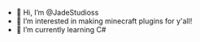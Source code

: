 - 👋 Hi, I’m @JadeStudioss
- 👀 I’m interested in making minecraft plugins for y'all!
- 🌱 I’m currently learning C#


